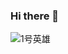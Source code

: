 ### Hi there 👋
![1号英雄](https://github.com/MaxwellDemonLin/MaxwellDemonLin/assets/83280254/fa1303f2-085d-4c9b-b572-e4de4e96c13e)

<!--
**MaxwellDemonLin/MaxwellDemonLin** is a ✨ _special_ ✨ repository because its `README.md` (this file) appears on your GitHub profile.

Here are some ideas to get you started:

- 🔭 I’m currently working on ...
- 🌱 I’m currently learning ...
- 👯 I’m looking to collaborate on ...
- 🤔 I’m looking for help with ...
- 💬 Ask me about ...
- 📫 How to reach me: ...
- 😄 Pronouns: ...
- ⚡ Fun fact: ...
-->
